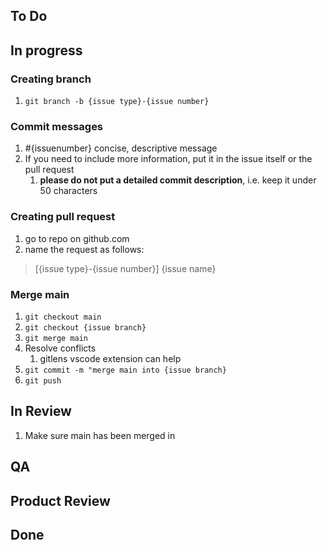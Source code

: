 ## To Do

## In progress
### Creating branch
1. `git branch -b {issue type}-{issue number}`

### Commit messages
1. #{issuenumber} concise, descriptive message
2. If you need to include more information, put it in the issue itself or the pull request
   1. **please do not put a detailed commit description**, i.e. keep it under 50 characters

### Creating pull request
1. go to repo on github.com
2. name the request as follows:
>[{issue type}-{issue number}] {issue name}

### Merge main
1. `git checkout main`
2. `git checkout {issue branch}`
3. `git merge main`
4. Resolve conflicts
   1. gitlens vscode extension can help
5. `git commit -m "merge main into {issue branch}`
6. `git push`

## In Review
1. Make sure main has been merged in

## QA

## Product Review

## Done